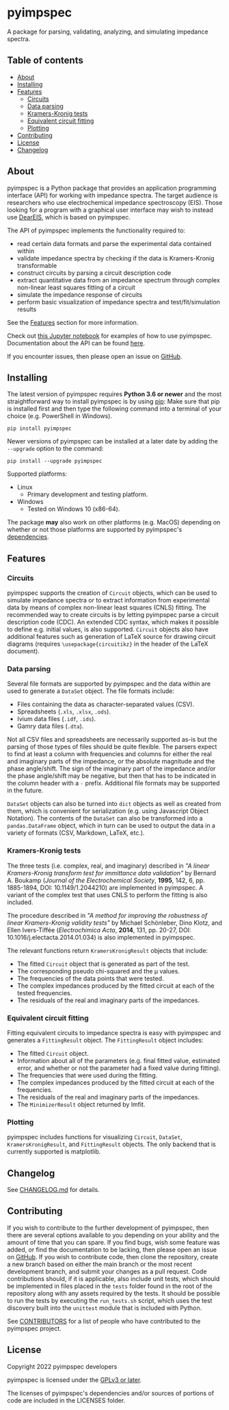 # pyimpspec

A package for parsing, validating, analyzing, and simulating impedance spectra.


## Table of contents

- [About](#about)
- [Installing](#installing)
- [Features](#features)
	- [Circuits](#circuits)
	- [Data parsing](#data-parsing)
	- [Kramers-Kronig tests](#kramers-kronig-tests)
	- [Equivalent circuit fitting](#equivalent-circuit-fitting)
	- [Plotting](#plotting)
- [Contributing](#contributing)
- [License](#license)
- [Changelog](#changelog)


## About

pyimpspec is a Python package that provides an application programming interface (API) for working with impedance spectra.
The target audience is researchers who use electrochemical impedance spectroscopy (EIS).
Those looking for a program with a graphical user interface may wish to instead use [DearEIS](https://github.com/vyrjana/DearEIS), which is based on pyimpspec.

The API of pyimpspec implements the functionality required to:

- read certain data formats and parse the experimental data contained within
- validate impedance spectra by checking if the data is Kramers-Kronig transformable
- construct circuits by parsing a circuit description code
- extract quantitative data from an impedance spectrum through complex non-linear least squares fitting of a circuit
- simulate the impedance response of circuits
- perform basic visualization of impedance spectra and test/fit/simulation results

See the [Features](#features) section for more information.

Check out [this Jupyter notebook](examples/examples.ipynb) for examples of how to use pyimpspec.
Documentation about the API can be found [here](https://vyrjana.github.io/pyimpspec/api).

If you encounter issues, then please open an issue on [GitHub](https://github.com/vyrjana/pyimpspec/issues).


## Installing

The latest version of pyimpspec requires **Python 3.6 or newer** and the most straightforward way to install pyimpspec is by using [pip](https://pip.pypa.io/en/stable/):
Make sure that pip is installed first and then type the following command into a terminal of your choice (e.g. PowerShell in Windows).

```
pip install pyimpspec
```

Newer versions of pyimpspec can be installed at a later date by adding the `--upgrade` option to the command:

```
pip install --upgrade pyimpspec
```

Supported platforms:
- Linux
	- Primary development and testing platform.
- Windows
	- Tested on Windows 10 (x86-64).

The package **may** also work on other platforms (e.g. MacOS) depending on whether or not those platforms are supported by pyimpspec's [dependencies](setup.py).


## Features

### Circuits

pyimpspec supports the creation of `Circuit` objects, which can be used to simulate impedance spectra or to extract information from experimental data by means of complex non-linear least squares (CNLS) fitting.
The recommended way to create circuits is by letting pyimpspec parse a circuit description code (CDC).
An extended CDC syntax, which makes it possible to define e.g. initial values, is also supported.
`Circuit` objects also have additional features such as generation of LaTeX source for drawing circuit diagrams (requires `\usepackage{circuitikz}` in the header of the LaTeX document).


### Data parsing

Several file formats are supported by pyimpspec and the data within are used to generate a `DataSet` object.
The file formats include:
- Files containing the data as character-separated values (CSV).
- Spreadsheets (`.xls`, `.xlsx`, `.ods`).
- Ivium data files (`.idf`, `.ids`).
- Gamry data files (`.dta`).

Not all CSV files and spreadsheets are necessarily supported as-is but the parsing of those types of files should be quite flexible.
The parsers expect to find at least a column with frequencies and columns for either the real and imaginary parts of the impedance, or the absolute magnitude and the phase angle/shift.
The sign of the imaginary part of the impedance and/or the phase angle/shift may be negative, but then that has to be indicated in the column header with a `-` prefix.
Additional file formats may be supported in the future.

`DataSet` objects can also be turned into `dict` objects as well as created from them, which is convenient for serialization (e.g. using Javascript Object Notation).
The contents of the `DataSet` can also be transformed into a `pandas.DataFrame` object, which in turn can be used to output the data in a variety of formats (CSV, Markdown, LaTeX, etc.).


### Kramers-Kronig tests

The three tests (i.e. complex, real, and imaginary) described in _"A linear Kramers-Kronig transform test for immittance data validation"_ by Bernard A. Boukamp (_Journal of the Electrochemical Society_, **1995**, 142, 6, pp. 1885-1894, DOI: 10.1149/1.2044210) are implemented in pyimpspec.
A variant of the complex test that uses CNLS to perform the fitting is also included.

The procedure described in _"A method for improving the robustness of linear Kramers-Kronig validity tests"_ by Michael Schönleber, Dino Klotz, and Ellen Ivers-Tiffée (_Electrochimica Acta_, **2014**, 131, pp. 20-27, DOI: 10.1016/j.electacta.2014.01.034) is also implemented in pyimpspec.

The relevant functions return `KramersKronigResult` objects that include:
- The fitted `Circuit` object that is generated as part of the test.
- The corresponding pseudo chi-squared and the µ values.
- The frequencies of the data points that were tested.
- The complex impedances produced by the fitted circuit at each of the tested frequencies.
- The residuals of the real and imaginary parts of the impedances.


### Equivalent circuit fitting

Fitting equivalent circuits to impedance spectra is easy with pyimpspec and generates a `FittingResult` object.
The `FittingResult` object includes:
- The fitted `Circuit` object.
- Information about all of the parameters (e.g. final fitted value, estimated error, and whether or not the parameter had a fixed value during fitting).
- The frequencies that were used during the fitting.
- The complex impedances produced by the fitted circuit at each of the frequencies.
- The residuals of the real and imaginary parts of the impedances.
- The `MinimizerResult` object returned by lmfit.


### Plotting

pyimpspec includes functions for visualizing `Circuit`, `DataSet`, `KramersKronigResult`, and `FittingResult` objects.
The only backend that is currently supported is matplotlib.


## Changelog

See [CHANGELOG.md](CHANGELOG.md) for details.


## Contributing

If you wish to contribute to the further development of pyimpspec, then there are several options available to you depending on your ability and the amount of time that you can spare.
If you find bugs, wish some feature was added, or find the documentation to be lacking, then please open an issue on [GitHub](https://github.com/vyrjana/pyimpspec/issues).
If you wish to contribute code, then clone the repository, create a new branch based on either the main branch or the most recent development branch, and submit your changes as a pull request.
Code contributions should, if it is applicable, also include unit tests, which should be implemented in files placed in the `tests` folder found in the root of the repository along with any assets required by the tests.
It should be possible to run the tests by executing the `run_tests.sh` script, which uses the test discovery built into the `unittest` module that is included with Python.

See [CONTRIBUTORS](CONTRIBUTORS) for a list of people who have contributed to the pyimpspec project.


## License

Copyright 2022 pyimpspec developers

pyimpspec is licensed under the [GPLv3 or later](https://www.gnu.org/licenses/gpl-3.0.html).

The licenses of pyimpspec's dependencies and/or sources of portions of code are included in the LICENSES folder.
